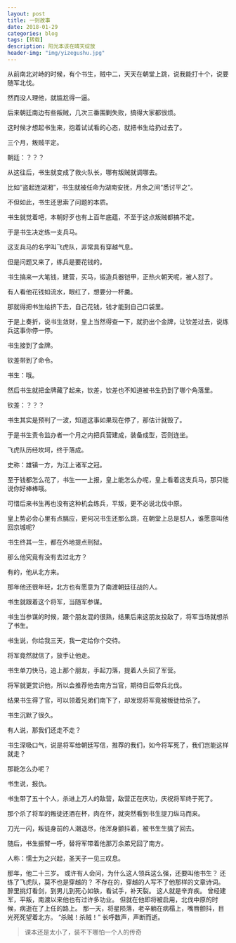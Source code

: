 ```yaml
---
layout: post
title: 一则故事
date: 2018-01-29
categories: blog
tags: [转载]
description: 阳光本该在晴天绽放
header-img: "img/yizegushu.jpg"
---
```


从前南北对峙的时候，有个书生，贼中二，天天在朝堂上跳，说我能打十个，说要随军北伐。

然而没人理他，就尴尬得一逼。

后来朝廷南边有些叛贼，几次三番围剿失败，搞得大家都很烦。

这时候才想起书生来，抱着试试看的心态，就把书生给扔过去了。

三个月，叛贼平定。

朝廷：？？？

从这往后，书生就变成了救火队长，哪有叛贼就调哪去。

比如“盗起连湖湘”，书生就被任命为湖南安抚，月余之间“悉讨平之”。

不但如此，书生还思索了问题的本质。

书生就觉着吧，本朝好歹也有上百年底蕴，不至于这点叛贼都搞不定。

于是书生决定练一支兵马。

这支兵马的名字叫飞虎队，非常具有穿越气息。

但是问题又来了，练兵是要花钱的。

书生搞来一大笔钱，建营，买马，锻造兵器铠甲，正热火朝天呢，被人怼了。

有人看他花钱如流水，眼红了，想要分一杯羹。

那就得把书生给挤下去，自己花钱，钱才能到自己口袋里。

于是上奏折，说书生敛财，皇上当然得查一下，就扔出个金牌，让钦差过去，说练兵这事你停一停。

书生接到了金牌。

钦差带到了命令。

书生：哦。

然后书生就把金牌藏了起来，钦差，钦差也不知道被书生扔到了哪个角落里。

钦差：？？？

书生其实是预判了一波，知道这事如果现在停了，那估计就毁了。

于是书生责令监办者一个月之内把兵营建成，装备成型，否则连坐。

飞虎队历经坎坷，终于落成。

史称：雄镇一方，为江上诸军之冠。

至于钱都怎么花了，书生一一上报，皇上能怎么办呢，皇上看着这支兵马，那只能说你好棒棒哦。

可惜后来书生再也没有这种机会练兵，平叛，更不必说北伐中原。

皇上势必会心里有点膈应，更何况书生还那么跳，在朝堂上总是怼人，谁愿意叫他回京城呢?

书生终其一生，都在外地提点刑狱。

那么他究竟有没有去过北方？

有的，他从北方来。

那年他还很年轻，北方也有愿意为了南渡朝廷征战的人。

书生就跟着这个将军，当随军参谋。

书生当参谋的时候，跟个朋友混的很熟，结果后来这朋友投敌了，将军当场就想杀了书生。

书生说，你给我三天，我一定给你个交待。

将军竟然就信了，放手让他走。

书生单刀快马，追上那个朋友，手起刀落，提着人头回了军营。

将军就更赏识他，所以会推荐他去南方当官，期待日后带兵北伐。

结果书生得了官，可以领着兄弟们南下了，却发现将军竟被叛徒给杀了。

书生沉默了很久。

有人说，那我们还走不走？

书生深吸口气，说是将军给朝廷写信，推荐的我们，如今将军死了，我们岂能这样就走？

那能怎么办呢？

书生说，报仇。

书生带了五十个人，杀进上万人的敌营，敌营正在庆功，庆祝将军终于死了。

那个杀了将军的叛徒还酒在杯，肉在怀，就突然看到书生提刀纵马而来。

刀光一闪，叛徒身前的人潮退尽，他浑身颤抖着，被书生生擒了回去。

随后，书生振臂一呼，替将军带着他那万余弟兄回了南方。

人称：懦士为之兴起，圣天子一见三叹息。

那年，他二十三岁。  或许有人会问，为什么这人领兵这么强，还要叫他书生？  还练了飞虎队，莫不也是穿越的？  不存在的，穿越的人写不了他那样的文章诗词。  醉里挑灯看剑，到男儿到死心如铁，看试手，补天裂。  这人就是辛弃疾。  曾经建军，平叛，南渡以来他也有过许多功业。  但就在他即将被启用，北伐中原的时候，病逝在了上任的路上。  那一天，将星陨落，老辛躺在病榻上，嘴唇颤抖，目光死死望着北方。  “杀贼！杀贼！”  长呼数声，声断而逝。



> 课本还是太小了，装不下哪怕一个人的传奇
